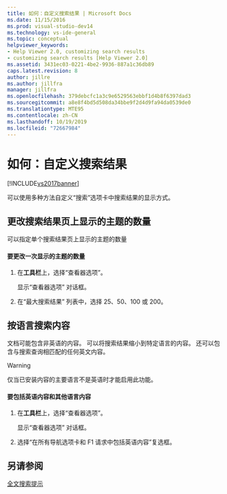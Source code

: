 ```yaml
---
title: 如何：自定义搜索结果 | Microsoft Docs
ms.date: 11/15/2016
ms.prod: visual-studio-dev14
ms.technology: vs-ide-general
ms.topic: conceptual
helpviewer_keywords:
- Help Viewer 2.0, customizing search results
- customizing search results [Help Viewer 2.0]
ms.assetid: 3431ec03-0221-4be2-9936-887a1c36db89
caps.latest.revision: 8
author: jillre
ms.author: jillfra
manager: jillfra
ms.openlocfilehash: 379debcfc1a3c9e6529563ebbf1d4b8f6397dad3
ms.sourcegitcommit: a8e8f4bd5d508da34bbe9f2d4d9fa94da0539de0
ms.translationtype: MTE95
ms.contentlocale: zh-CN
ms.lasthandoff: 10/19/2019
ms.locfileid: "72667984"
---
```

# <a name="how-to-customize-search-results"></a>如何：自定义搜索结果
[!INCLUDE[vs2017banner](../includes/vs2017banner.md)]

可以使用多种方法自定义“搜索”选项卡中搜索结果的显示方式。 

## <a name="change-the-number-of-topics-that-appear-on-a-search-results-page"></a>更改搜索结果页上显示的主题的数量
 可以指定单个搜索结果页上显示的主题的数量

#### <a name="to-change-the-number-of-topics-displayed-at-a-time"></a>要更改一次显示的主题的数量

1. 在**工具栏**上，选择“查看器选项”。 

     显示“查看器选项”  对话框。

2. 在“最大搜索结果”  列表中，选择 25、50、100 或 200。

## <a name="search-for-content-by-language"></a>按语言搜索内容
 文档可能包含非英语的内容。 可以将搜索结果缩小到特定语言的内容。 还可以包含与搜索查询相匹配的任何英文内容。

> [!WARNING]
> 仅当已安装内容的主要语言不是英语时才能启用此功能。

#### <a name="to-include-english-content-alongside-content-in-another-language"></a>要包括英语内容和其他语言内容

1. 在**工具栏**上，选择“查看器选项”。 

     显示“查看器选项”  对话框。

2. 选择“在所有导航选项卡和 F1 请求中包括英语内容”复选框。 

## <a name="see-also"></a>另请参阅
 [全文搜索提示](../ide/full-text-search-tips.md)
